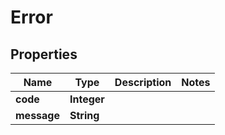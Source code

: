 

# Error

## Properties

Name | Type | Description | Notes
------------ | ------------- | ------------- | -------------
**code** | **Integer** |  | 
**message** | **String** |  | 



